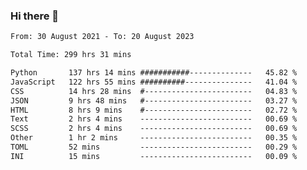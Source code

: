 ### Hi there 👋

<!--
**dominoto/dominoto** is a ✨ _special_ ✨ repository because its `README.md` (this file) appears on your GitHub profile.

Here are some ideas to get you started:

- 🔭 I’m currently working on ...
- 🌱 I’m currently learning ...
- 👯 I’m looking to collaborate on ...
- 🤔 I’m looking for help with ...
- 💬 Ask me about ...
- 📫 How to reach me: ...
- 😄 Pronouns: ...
- ⚡ Fun fact: ...
-->
<!--START_SECTION:waka-->

```txt
From: 30 August 2021 - To: 20 August 2023

Total Time: 299 hrs 31 mins

Python       137 hrs 14 mins ###########--------------   45.82 %
JavaScript   122 hrs 55 mins ##########---------------   41.04 %
CSS          14 hrs 28 mins  #------------------------   04.83 %
JSON         9 hrs 48 mins   #------------------------   03.27 %
HTML         8 hrs 9 mins    #------------------------   02.72 %
Text         2 hrs 4 mins    -------------------------   00.69 %
SCSS         2 hrs 4 mins    -------------------------   00.69 %
Other        1 hr 2 mins     -------------------------   00.35 %
TOML         52 mins         -------------------------   00.29 %
INI          15 mins         -------------------------   00.09 %
```

<!--END_SECTION:waka-->
